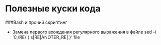 Полезные куски кода
===================

###Bash и прочий скриптинг

+ Замена первого вхождения регулярного выражения в файле
    sed -i '0,/RE/ { s|RE|ANOTER_RE| }' file
